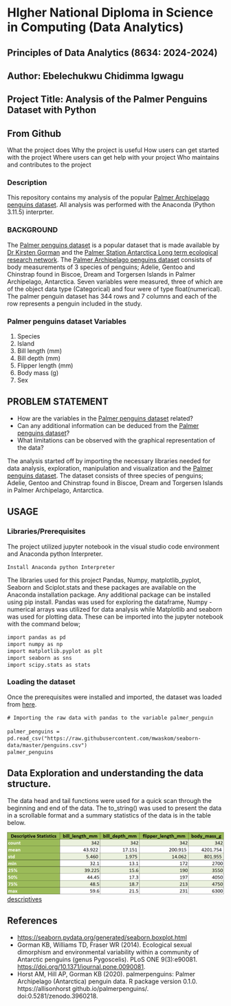 
# HIgher National Diploma in Science in Computing (Data Analytics)
## Principles of Data Analytics (8634: 2024-2024)
## Author: Ebelechukwu Chidimma Igwagu
## Project Title: Analysis of the Palmer Penguins Dataset with Python
## From Github
What the project does
Why the project is useful
How users can get started with the project
Where users can get help with your project
Who maintains and contributes to the project
### Description

This repository contains my analysis of the popular [Palmer Archipelago penguins dataset](https://raw.githubusercontent.com/mwaskom/seaborn-data/master/penguins.csv). All analysis was performed with the Anaconda (Python 3.11.5) interprter.

### BACKGROUND
The [Palmer penguins dataset](https://raw.githubusercontent.com/mwaskom/seaborn-data/master/penguins.csv) is a popular dataset that is made available by [Dr Kirsten Gorman](https://www.uaf.edu/cfos/people/faculty/detail/kristen-gorman.php) and the [Palmer Station Antarctica Long term ecological research network](https://pallter.marine.rutgers.edu/).
The  [Palmer Archipelago penguins dataset](https://raw.githubusercontent.com/mwaskom/seaborn-data/master/penguins.csv) consists of body measurements of 3 species of penguins; Adelie, Gentoo and Chinstrap found in Biscoe, Dream and Torgersen Islands in Palmer Archipelago, Antarctica. Seven variables were measured, three of which are of the object data type (Categorical) and four were of type float(numerical). The palmer penguin dataset has 344 rows and 7 columns and each of the row represents a penguin included in the study. 

### Palmer penguins dataset Variables
1. Species
2. Island
3. Bill length (mm)
4. Bill depth (mm)
5. Flipper length (mm)
6. Body mass (g)
7. Sex

## PROBLEM STATEMENT
- How are the variables in the  [Palmer penguins dataset](https://raw.githubusercontent.com/mwaskom/seaborn-data/master/penguins.csv) related?
- Can any additional information can be deduced from the [Palmer penguins dataset](https://raw.githubusercontent.com/mwaskom/seaborn-data/master/penguins.csv)?
- What limitations can be observed with the graphical representation of the data?


The analysis started off by importing the necessary libraries needed for data analysis, exploration, manipulation and visualization and the [Palmer penguins dataset](https://raw.githubusercontent.com/mwaskom/seaborn-data/master/penguins.csv).  The  dataset consists of three species of penguins; Adelie, Gentoo and Chinstrap found in Biscoe, Dream and Torgersen Islands in Palmer Archipelago, Antarctica.

## USAGE

### Libraries/Prerequisites
The project utilized jupyter notebook in the visual studio  code environment and Anaconda python Interpreter.

```
Install Anaconda python Interpreter

```

The libraries used for this project Pandas, Numpy, matplotlib_pyplot, Seaborn and Sciplot.stats and these packages are available on the Anaconda installation package. Any additional package can be installed using pip install. Pandas was used for exploring the dataframe, Numpy - numerical arrays was utilized for data analysis while Matplotlib and seaborn was used for plotting data. These can be imported into the jupyter notebook with the command below;

```
import pandas as pd
import numpy as np
import matplotlib.pyplot as plt
import seaborn as sns
import scipy.stats as stats
```

### Loading the dataset

Once the prerequisites were installed and imported, the dataset was loaded from [here](https://raw.githubusercontent.com/mwaskom/seaborn-data/master/penguins.csv).

```
# Importing the raw data with pandas to the variable palmer_penguin

palmer_penguins = pd.read_csv("https://raw.githubusercontent.com/mwaskom/seaborn-data/master/penguins.csv")
palmer_penguins
```

## Data Exploration and understanding the data structure.
The data head and tail functions were used for a quick scan through the beginning and end of the data. The to_string() was used to present the data in a scrollable format and a summary statistics of the data is in the table below.

![descriptives](image.png)[descriptives](https://github.com/Gtalen/data-analytics/blob/main/table_1.png)




## References

- https://seaborn.pydata.org/generated/seaborn.boxplot.html
- Gorman KB, Williams TD, Fraser WR (2014). Ecological sexual dimorphism and environmental variability within a community of Antarctic penguins (genus Pygoscelis). PLoS ONE 9(3):e90081. https://doi.org/10.1371/journal.pone.0090081.
- Horst AM, Hill AP, Gorman KB (2020). palmerpenguins: Palmer Archipelago (Antarctica) penguin data. R package version 0.1.0. https://allisonhorst github.io/palmerpenguins/. doi:0.5281/zenodo.3960218.


